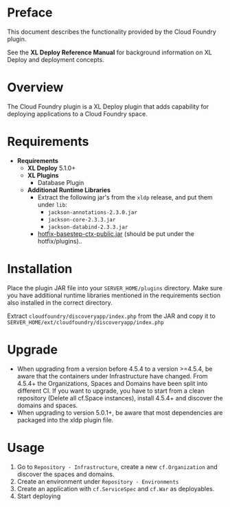 # Preface #

This document describes the functionality provided by the Cloud Foundry plugin.

See the **XL Deploy Reference Manual** for background information on XL Deploy and deployment concepts.

# Overview #

The Cloud Foundry plugin is a XL Deploy plugin that adds capability for deploying applications to a Cloud Foundry space.

# Requirements #

* **Requirements**
	* **XL Deploy** 5.1.0+
	* **XL Plugins**
		* Database Plugin
	* **Additional Runtime Libraries**
	    * Extract the following jar's from the `xldp` release, and put them under `lib`:
	        * `jackson-annotations-2.3.0.jar`
	        * `jackson-core-2.3.3.jar`
	        * `jackson-databind-2.3.3.jar`
	    * [hotfix-basestep-ctx-public.jar](blob/master/src/main/hotfix/plugins/hotfix-basestep-ctx-public.jar) (should be put under the hotfix/plugins)..

# Installation #

Place the plugin JAR file into your `SERVER_HOME/plugins` directory.   Make sure you have additional runtime libraries mentioned in the requirements section also installed in the correct directory.

Extract `cloudfoundry/discoveryapp/index.php` from the JAR and copy it to `SERVER_HOME/ext/cloudfoundry/discoveryapp/index.php`

# Upgrade #

* When upgrading from a version before 4.5.4 to a version >=4.5.4, be aware that the containers under Infrastructure have changed. From 4.5.4+ the Organizations, Spaces and Domains have been split into different CI. If you want to upgrade, you have to start from a clean repository (Delete all cf.Space instances), install 4.5.4+ and discover the domains and spaces.
* When upgrading to version 5.0.1+, be aware that most dependencies are packaged into the xldp plugin file.

# Usage #

1. Go to `Repository - Infrastructure`, create a new `cf.Organization` and discover the spaces and domains.
2. Create an environment under `Repository - Environments`
3. Create an application with `cf.ServiceSpec` and `cf.War` as deployables.
4. Start deploying
